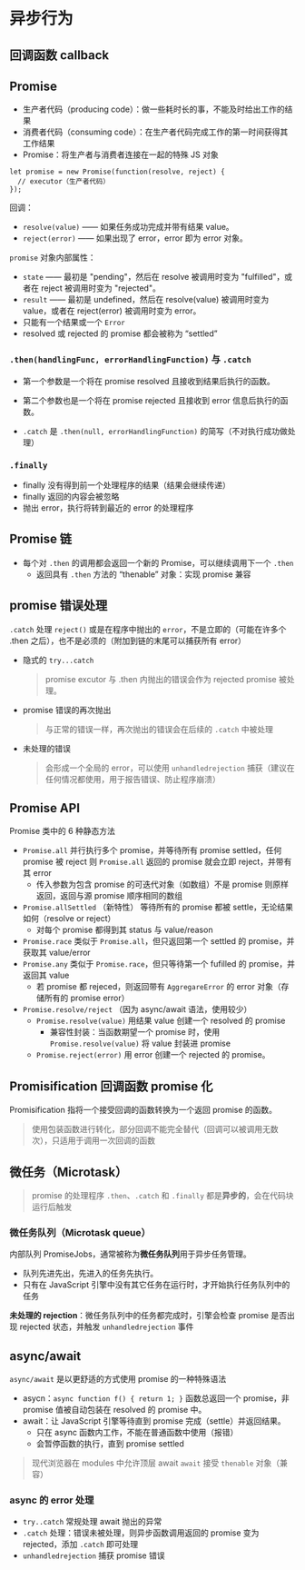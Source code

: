 # 异步行为

## 回调函数 callback

## Promise

- 生产者代码（producing code）：做一些耗时长的事，不能及时给出工作的结果
- 消费者代码（consuming code）：在生产者代码完成工作的第一时间获得其工作结果
- Promise：将生产者与消费者连接在一起的特殊 JS 对象

```JS
let promise = new Promise(function(resolve, reject) {
  // executor（生产者代码）
});
```

回调：

- `resolve(value)` —— 如果任务成功完成并带有结果 value。
- `reject(error)` —— 如果出现了 error，error 即为 error 对象。

`promise` 对象内部属性：

- `state` —— 最初是 "pending"，然后在 resolve 被调用时变为 "fulfilled"，或者在 reject 被调用时变为 "rejected"。
- `result` —— 最初是 undefined，然后在 resolve(value) 被调用时变为 value，或者在 reject(error) 被调用时变为 error。
- 只能有一个结果或一个 `Error`
- resolved 或 rejected 的 promise 都会被称为 “settled”

### `.then(handlingFunc, errorHandlingFunction)` 与 `.catch`

- 第一个参数是一个将在 promise resolved 且接收到结果后执行的函数。
- 第二个参数也是一个将在 promise rejected 且接收到 error 信息后执行的函数。

- `.catch` 是 `.then(null, errorHandlingFunction)` 的简写（不对执行成功做处理）

### `.finally`

- finally 没有得到前一个处理程序的结果（结果会继续传递）
- finally 返回的内容会被忽略
- 抛出 error，执行将转到最近的 error 的处理程序

## Promise 链

- 每个对 `.then` 的调用都会返回一个新的 Promise，可以继续调用下一个 `.then`
  - 返回具有 `.then` 方法的 “thenable” 对象：实现 promise 兼容

## promise 错误处理

`.catch` 处理 `reject()` 或是在程序中抛出的 `error`，不是立即的（可能在许多个 .then 之后），也不是必须的（附加到链的末尾可以捕获所有 error）

- 隐式的 `try...catch`
  > promise excutor 与 .then 内抛出的错误会作为 rejected promise 被处理。
- promise 错误的再次抛出
  > 与正常的错误一样，再次抛出的错误会在后续的 `.catch` 中被处理
- 未处理的错误
  > 会形成一个全局的 error，可以使用 `unhandledrejection` 捕获（建议在任何情况都使用，用于报告错误、防止程序崩溃）

## Promise API

Promise 类中的 6 种静态方法

- `Promise.all`
  并行执行多个 promise，并等待所有 promise settled，任何 promise 被 reject 则 `Promise.all` 返回的 promise 就会立即 reject，并带有其 error
  - 传入参数为包含 promise 的可迭代对象（如数组）不是 promise 则原样返回，返回与源 promise 顺序相同的数组
- `Promise.allSettled` （新特性）
  等待所有的 promise 都被 settle，无论结果如何（resolve or reject）
  - 对每个 promise 都得到其 status 与 value/reason
- `Promise.race`
  类似于 `Promise.all`，但只返回第一个 settled 的 promise，并获取其 value/error
- `Promise.any`
  类似于 `Promise.race`，但只等待第一个 fufilled 的 promise，并返回其 value
  - 若 promise 都 rejeced，则返回带有 `AggregareError` 的 error 对象（存储所有的 promise error）
- `Promise.resolve/reject` （因为 async/await 语法，使用较少）
  - `Promise.resolve(value)` 用结果 value 创建一个 resolved 的 promise
    - 兼容性封装：当函数期望一个 promise 时，使用 `Promise.resolve(value)` 将 value 封装进 promise
  - `Promise.reject(error)` 用 error 创建一个 rejected 的 promise。

## Promisification 回调函数 promise 化

Promisification 指将一个接受回调的函数转换为一个返回 promise 的函数。

> 使用包装函数进行转化，部分回调不能完全替代（回调可以被调用无数次），只适用于调用一次回调的函数

## 微任务（Microtask）

> promise 的处理程序 `.then`、`.catch` 和 `.finally` 都是**异步的**，会在代码块运行后触发

### 微任务队列（Microtask queue）

内部队列 PromiseJobs，通常被称为**微任务队列**用于异步任务管理。

- 队列先进先出，先进入的任务先执行。
- 只有在 JavaScript 引擎中没有其它任务在运行时，才开始执行任务队列中的任务

**未处理的 rejection**：微任务队列中的任务都完成时，引擎会检查 promise 是否出现 rejected 状态，并触发 `unhandledrejection` 事件

## async/await

`async/await` 是以更舒适的方式使用 promise 的一种特殊语法

- asycn：`async function f() { return 1; }` 函数总返回一个 promise，非 promise 值被自动包装在 resolved 的 promise 中。
- await：让 JavaScript 引擎等待直到 promise 完成（settle）并返回结果。
  - 只在 async 函数内工作，不能在普通函数中使用（报错）
  - 会暂停函数的执行，直到 promise settled

> 现代浏览器在 modules 中允许顶层 await
> `await` 接受 `thenable` 对象（兼容）

### async 的 error 处理

- `try..catch` 常规处理 await 抛出的异常
- `.catch` 处理：错误未被处理，则异步函数调用返回的 promise 变为 rejected，添加 `.catch` 即可处理
- `unhandledrejection` 捕获 promise 错误